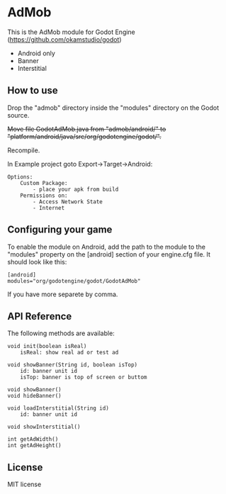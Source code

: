 AdMob
=====
This is the AdMob module for Godot Engine (https://github.com/okamstudio/godot)
- Android only
- Banner
- Interstitial
 
How to use
----------
Drop the "admob" directory inside the "modules" directory on the Godot source.

~~Move file GodotAdMob.java from "admob/android/" to "platform/android/java/src/org/godotengine/godot/".~~

Recompile.


In Example project goto Export->Target->Android:

	Options:
		Custom Package:
			- place your apk from build
		Permissions on:
			- Access Network State
			- Internet

Configuring your game
---------------------

To enable the module on Android, add the path to the module to the "modules" property on the [android] section of your engine.cfg file. It should look like this:

	[android]
	modules="org/godotengine/godot/GodotAdMob"

If you have more separete by comma.

API Reference
-------------

The following methods are available:

	void init(boolean isReal)
		isReal: show real ad or test ad
	
	void showBanner(String id, boolean isTop)
		id: banner unit id
		isTop: banner is top of screen or buttom
	
	void showBanner()
	void hideBanner()

	void loadInterstitial(String id)
		id: banner unit id

	void showInterstitial()

	int getAdWidth()
	int getAdHeight()

License
-------------
MIT license
	
